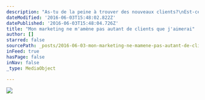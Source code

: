 ```yaml
---
description: "As-tu de la peine à trouver des nouveaux clients?\nEst-ce que tu dois faire de grands efforts pour convaincre tes clients de travailler avec toi?\nEst-ce que tu as l'impression de ne pas facturer ce que tu vaux?\nEst-ce que ta competition - qui fait un travail bien moins bon que toi - a plus de travail et de clients?\nEst-ce que tu veux plus de clients?\nSi tu as répondu OUI à une ou plusieurs de ces questions, \nle programme StartUP est pour toi!\n\nLa pièce manquante du puzzle\n\nSais tu que le marketing ne t'amène pas de nouveaux clients?\n\nEn fait, le marketing ne fait que de sensibiliser tes clients potentiels à ton offre...\n\n... mais si ton offre n'est pas claire ou ta fondation n'est pas solide, tous tes efforts de marketing ne servitont à rien. \n\nVoici ce qui se passe quand un client potentiel découvre ton service: il va immediatement se demander:\n\nEst-ce que cette personne peut m'aider?\nEst-ce que c'est la bonne personne pour moi?\nEst-ce qu'elle va comprendre mes besoins?\net surtout...\n\nPourquoi est-ce que je choisirai cette personne plutôt qu'une autre\nEt si tu ne peux pas répondre à toutes ces questions de manière claire et positive... pas de chance...\n\nTu viens de perdre un client potentiel!\n\nMais la bonne nouvelle c'est qu'en créant une fondation solide pour ton activité, tu apprendras comment répondre à toutes ces questions de manière convainquante... \net bien plus encore! \n\n \n\nAu programme avec StartUP\n\nPendant ce mois nous allons nous concentrer sur créer une fondation SUPER SOLIDE sur laquelle mettre en place le système Book Yourself Solid® et créer un flot continu de clients dans ton activité.\n\nSemaine 1 - ton tapis rouge\nParce que nous ne voulons pas juste travailler avec n’importe quelle personne qui à un pouls et une carte de crédit.\nSemaine 2 - pourquoi quelqu'un achète ce que je vends\nComprendre pourquoi quelqu’un achète est la clé pour créer une demande continue pour ton service / produit.\nSemaine 3 - construire mon image de marque\nTon image de marque c’est ce que les gens disent de toi quand tu n’es pas présent.\nSemaine 4 - parler de ce que tu offres\nApprendre à articuler de façon claire et convaincante quelles solutions et avantages tu offres à tes clients\n \n\nContenu et format\n\nCe cours sur un mois est composé de:\n\nune partie d'étude individuelle en format e-learning avec des vidéos et des fiches de travail\nune partie coaching de groupe par vidéo conférence avec deux appels par semaine pendant quatre semaines\naccès au groupe privé facebook pour interagir avec les autres membres qui appliquent également cette méthode\n \n\n \n\nObjectifs\n\nA la fin du mois, tu auras:\n\nmis en place un système de filtration pour ne travailler plus qu'avec des personnes qui te motivent et avec qui tu fais ton meilleur travail\nune compréhension solide des besoins et envies de tes clients, et comprendre comment ce que tu offre les aident à obtenir ce qu'ils cherchent\nchoisi un marché cible sur lequel tu vas concentrer tes efforts de marketing\ndécidé ce pour quoi tu veux être connu et comment tu veux que d'autres parlent de toi (ton image de marque)\nappris à parler de ce que tu offres (et non ce que tu fais) de façon claire et convaincante quelles solutions et avantages que tes clients recoivent en travaillant avec toi\nCeci va te permettre de commencer à créer des messages de marketing qui répondent aux questions que tes clients se posent au moment ou ils cherchent des services comme les tiens."
dateModified: '2016-06-03T15:48:02.822Z'
datePublished: '2016-06-03T15:48:04.726Z'
title: "Mon marketing ne m'amène pas autant de clients que j'aimerai"
author: []
starred: false
sourcePath: _posts/2016-06-03-mon-marketing-ne-mamene-pas-autant-de-clients-que-jaimerai.md
inFeed: true
hasPage: false
inNav: false
_type: MediaObject

---
```

![](https://the-grid-user-content.s3-us-west-2.amazonaws.com/9fa7cf91-8d07-4c84-aa55-33f81f6674fa.jpg)